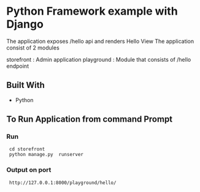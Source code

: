 

# Python Framework example with Django 

The application exposes /hello api and renders Hello View
The application consist of 2 modules

storefront : Admin application
playground : Module that consists of /hello endpoint

## Built With
* Python

## To Run Application from command Prompt

### Run
```
 cd storefront
 python manage.py  runserver
```

### Output on port
```
 http://127.0.0.1:8000/playground/hello/
```
